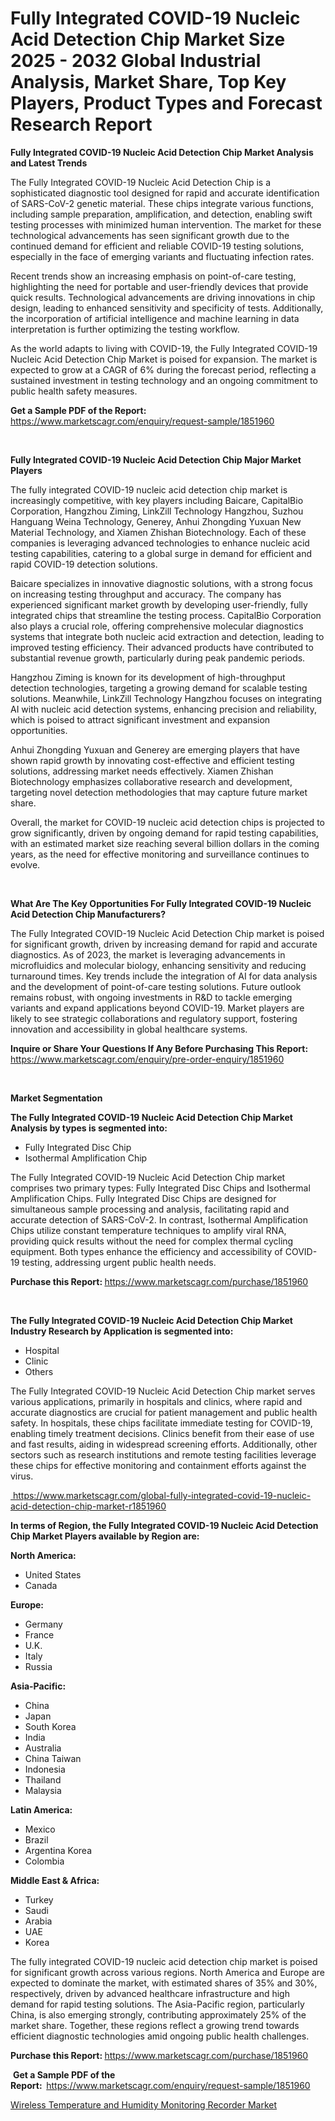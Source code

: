 <p><h1>Fully Integrated COVID-19 Nucleic Acid Detection Chip Market Size 2025 - 2032 Global Industrial Analysis, Market Share, Top Key Players, Product Types and Forecast Research Report</h1></p><p><strong>Fully Integrated COVID-19 Nucleic Acid Detection Chip Market Analysis and Latest Trends</strong></p>
<p><p>The Fully Integrated COVID-19 Nucleic Acid Detection Chip is a sophisticated diagnostic tool designed for rapid and accurate identification of SARS-CoV-2 genetic material. These chips integrate various functions, including sample preparation, amplification, and detection, enabling swift testing processes with minimized human intervention. The market for these technological advancements has seen significant growth due to the continued demand for efficient and reliable COVID-19 testing solutions, especially in the face of emerging variants and fluctuating infection rates.</p><p>Recent trends show an increasing emphasis on point-of-care testing, highlighting the need for portable and user-friendly devices that provide quick results. Technological advancements are driving innovations in chip design, leading to enhanced sensitivity and specificity of tests. Additionally, the incorporation of artificial intelligence and machine learning in data interpretation is further optimizing the testing workflow.</p><p>As the world adapts to living with COVID-19, the Fully Integrated COVID-19 Nucleic Acid Detection Chip Market is poised for expansion. The market is expected to grow at a CAGR of 6% during the forecast period, reflecting a sustained investment in testing technology and an ongoing commitment to public health safety measures.</p></p>
<p><strong>Get a Sample PDF of the Report:&nbsp;</strong> <a href="https://www.marketscagr.com/enquiry/request-sample/1851960?utm_campaign=3266&utm_medium=2&utm_source=Github&utm_content=ia&utm_term=26032025&utm_id=fully-integrated-covid-19-nucleic-acid-detection-chip">https://www.marketscagr.com/enquiry/request-sample/1851960</a></p>
<p>&nbsp;</p>
<p><strong>Fully Integrated COVID-19 Nucleic Acid Detection Chip Major Market Players</strong></p>
<p><p>The fully integrated COVID-19 nucleic acid detection chip market is increasingly competitive, with key players including Baicare, CapitalBio Corporation, Hangzhou Ziming, LinkZill Technology Hangzhou, Suzhou Hanguang Weina Technology, Generey, Anhui Zhongding Yuxuan New Material Technology, and Xiamen Zhishan Biotechnology. Each of these companies is leveraging advanced technologies to enhance nucleic acid testing capabilities, catering to a global surge in demand for efficient and rapid COVID-19 detection solutions.</p><p>Baicare specializes in innovative diagnostic solutions, with a strong focus on increasing testing throughput and accuracy. The company has experienced significant market growth by developing user-friendly, fully integrated chips that streamline the testing process. CapitalBio Corporation also plays a crucial role, offering comprehensive molecular diagnostics systems that integrate both nucleic acid extraction and detection, leading to improved testing efficiency. Their advanced products have contributed to substantial revenue growth, particularly during peak pandemic periods.</p><p>Hangzhou Ziming is known for its development of high-throughput detection technologies, targeting a growing demand for scalable testing solutions. Meanwhile, LinkZill Technology Hangzhou focuses on integrating AI with nucleic acid detection systems, enhancing precision and reliability, which is poised to attract significant investment and expansion opportunities.</p><p>Anhui Zhongding Yuxuan and Generey are emerging players that have shown rapid growth by innovating cost-effective and efficient testing solutions, addressing market needs effectively. Xiamen Zhishan Biotechnology emphasizes collaborative research and development, targeting novel detection methodologies that may capture future market share.</p><p>Overall, the market for COVID-19 nucleic acid detection chips is projected to grow significantly, driven by ongoing demand for rapid testing capabilities, with an estimated market size reaching several billion dollars in the coming years, as the need for effective monitoring and surveillance continues to evolve.</p></p>
<p>&nbsp;</p>
<p><strong>What Are The Key Opportunities For Fully Integrated COVID-19 Nucleic Acid Detection Chip Manufacturers?</strong></p>
<p><p>The Fully Integrated COVID-19 Nucleic Acid Detection Chip market is poised for significant growth, driven by increasing demand for rapid and accurate diagnostics. As of 2023, the market is leveraging advancements in microfluidics and molecular biology, enhancing sensitivity and reducing turnaround times. Key trends include the integration of AI for data analysis and the development of point-of-care testing solutions. Future outlook remains robust, with ongoing investments in R&D to tackle emerging variants and expand applications beyond COVID-19. Market players are likely to see strategic collaborations and regulatory support, fostering innovation and accessibility in global healthcare systems.</p></p>
<p><strong>Inquire or Share Your Questions If Any Before Purchasing This Report:</strong> <a href="https://www.marketscagr.com/enquiry/pre-order-enquiry/1851960?utm_campaign=3266&utm_medium=2&utm_source=Github&utm_content=ia&utm_term=26032025&utm_id=fully-integrated-covid-19-nucleic-acid-detection-chip">https://www.marketscagr.com/enquiry/pre-order-enquiry/1851960</a></p>
<p>&nbsp;</p>
<p><strong>Market Segmentation</strong></p>
<p><strong>The Fully Integrated COVID-19 Nucleic Acid Detection Chip Market Analysis by types is segmented into:</strong></p>
<p><ul><li>Fully Integrated Disc Chip</li><li>Isothermal Amplification Chip</li></ul></p>
<p><p>The Fully Integrated COVID-19 Nucleic Acid Detection Chip market comprises two primary types: Fully Integrated Disc Chips and Isothermal Amplification Chips. Fully Integrated Disc Chips are designed for simultaneous sample processing and analysis, facilitating rapid and accurate detection of SARS-CoV-2. In contrast, Isothermal Amplification Chips utilize constant temperature techniques to amplify viral RNA, providing quick results without the need for complex thermal cycling equipment. Both types enhance the efficiency and accessibility of COVID-19 testing, addressing urgent public health needs.</p></p>
<p><strong>Purchase this Report:&nbsp;</strong><a href="https://www.marketscagr.com/purchase/1851960?utm_campaign=3266&utm_medium=2&utm_source=Github&utm_content=ia&utm_term=26032025&utm_id=fully-integrated-covid-19-nucleic-acid-detection-chip">https://www.marketscagr.com/purchase/1851960</a></p>
<p>&nbsp;</p>
<p><strong>The Fully Integrated COVID-19 Nucleic Acid Detection Chip Market Industry Research by Application is segmented into:</strong></p>
<p><ul><li>Hospital</li><li>Clinic</li><li>Others</li></ul></p>
<p><p>The Fully Integrated COVID-19 Nucleic Acid Detection Chip market serves various applications, primarily in hospitals and clinics, where rapid and accurate diagnostics are crucial for patient management and public health safety. In hospitals, these chips facilitate immediate testing for COVID-19, enabling timely treatment decisions. Clinics benefit from their ease of use and fast results, aiding in widespread screening efforts. Additionally, other sectors such as research institutions and remote testing facilities leverage these chips for effective monitoring and containment efforts against the virus.</p></p>
<p><a href="https://www.marketscagr.com/global-fully-integrated-covid-19-nucleic-acid-detection-chip-market-r1851960?utm_campaign=3266&utm_medium=2&utm_source=Github&utm_content=ia&utm_term=26032025&utm_id=fully-integrated-covid-19-nucleic-acid-detection-chip">&nbsp;https://www.marketscagr.com/global-fully-integrated-covid-19-nucleic-acid-detection-chip-market-r1851960</a></p>
<p><strong>In terms of Region, the Fully Integrated COVID-19 Nucleic Acid Detection Chip Market Players available by Region are:</strong></p>
<p>
    <p> <strong> North America: </strong>
        <ul>
            <li>United States</li>
            <li>Canada</li>
        </ul>
        </p> 
    <p> <strong> Europe: </strong>
        <ul>
            <li>Germany</li>
            <li>France</li>
            <li>U.K.</li>
            <li>Italy</li>
            <li>Russia</li>
        </ul>
        </p> 
    <p> <strong> Asia-Pacific: </strong>
        <ul>
            <li>China</li>
            <li>Japan</li>
            <li>South Korea</li>
            <li>India</li>
            <li>Australia</li>
            <li>China Taiwan</li>
            <li>Indonesia</li>
            <li>Thailand</li>
            <li>Malaysia</li>
        </ul>
        </p> 
    <p> <strong> Latin America: </strong>
        <ul>
            <li>Mexico</li>
            <li>Brazil</li>
            <li>Argentina Korea</li>
            <li>Colombia</li>
        </ul>
        </p> 
    <p> <strong> Middle East & Africa: </strong>
        <ul>
            <li>Turkey</li>
            <li>Saudi</li>
            <li>Arabia</li>
            <li>UAE</li>
            <li>Korea</li>
        </ul>
    </p>
    </p>
<p><p>The fully integrated COVID-19 nucleic acid detection chip market is poised for significant growth across various regions. North America and Europe are expected to dominate the market, with estimated shares of 35% and 30%, respectively, driven by advanced healthcare infrastructure and high demand for rapid testing solutions. The Asia-Pacific region, particularly China, is also emerging strongly, contributing approximately 25% of the market share. Together, these regions reflect a growing trend towards efficient diagnostic technologies amid ongoing public health challenges.</p></p>
<p><strong>Purchase this Report: </strong><a href="https://www.marketscagr.com/purchase/1851960?utm_campaign=3266&utm_medium=2&utm_source=Github&utm_content=ia&utm_term=26032025&utm_id=fully-integrated-covid-19-nucleic-acid-detection-chip">https://www.marketscagr.com/purchase/1851960</a></p>
<p>&nbsp;<strong>Get a Sample PDF of the Report:&nbsp;&nbsp;</strong><a href="https://www.marketscagr.com/enquiry/request-sample/1851960?utm_campaign=3266&utm_medium=2&utm_source=Github&utm_content=ia&utm_term=26032025&utm_id=fully-integrated-covid-19-nucleic-acid-detection-chip">https://www.marketscagr.com/enquiry/request-sample/1851960</a></p>
<p><strong></strong></p>
<p><p><a href="https://github.com/porstheftyux/Market-Research-Report-List-1/blob/main/wireless-temperature-and-humidity-monitoring-recorder-market.md?utm_campaign=3266&utm_medium=2&utm_source=Github&utm_content=ia&utm_term=26032025&utm_id=fully-integrated-covid-19-nucleic-acid-detection-chip">Wireless Temperature and Humidity Monitoring Recorder Market</a></p></p>